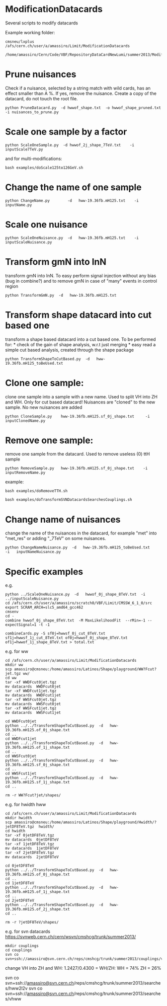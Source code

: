 ModificationDatacards
=====================

Several scripts to modify datacards

Example working folder:

    cmsneu/lxplus
    /afs/cern.ch/user/a/amassiro/Limit/ModificationDatacards

    /home/amassiro/Cern/Code/VBF/RepositoryDataCardNewLumi/summer2013/ModificationDatacards


# Prune nuisances

Check if a nuisance, selected by a string match with wild cards, has an effect smaller than A %.
If yes, remove the nuisance.
Create a copy of the datacard, do not touch the root file.

    python PruneDatacard.py  -d hwwof_shape.txt  -o hwwof_shape_pruned.txt  -i nuisances_to_prune.py
    
    
# Scale one sample by a factor

    python ScaleOneSample.py  -d hwwof_2j_shape_7TeV.txt    -i inputScale7TeV.py

and for multi-modifications:

    bash examples/doScale125to126GeV.sh


# Change the name of one sample

    python ChangeName.py        -d   hww-19.36fb.mH125.txt    -i   inputName.py


# Scale one nuisance

    python ScaleOneNuisance.py  -d   hww-19.36fb.mH125.txt    -i   inputScaleNuisance.py

# Transform gmN into lnN

  transform gmN into lnN.
  To easy perform signal injection without any bias (bug in combine?) and to remove gmN in case of "many" events in control region

    python TransformGmN.py  -d   hww-19.36fb.mH125.txt


# Transform shape datacard into cut based one

  transform a shape based datacard into a cut based one.
  To be performed for:
    * check of the gain of shape analysis, w.r.t just merging
    * easy read a simple cut based analysis, created through the shape package

    python TransformShapeToCutBased.py  -d   hww-19.36fb.mH125_toBeUsed.txt


# Clone one sample:
  clone one sample into a sample with a new name. Used to split VH into ZH and WH.
  Only for cut based datacard!
  Nuisances are "cloned" to the new sample.
  No new nuisances are added

    python CloneSample.py    hww-19.36fb.mH125.sf_0j_shape.txt     -i   inputClonedName.py


# Remove one sample:
  remove one sample from the datacard. Used to remove useless (0) ttH sample

    python RemoveSample.py   hww-19.36fb.mH125.sf_0j_shape.txt    -i   inputRemoveName.py

 example:

    bash examples/doRemoveTTH.sh

    bash examples/doTransformSVNDatacardsSearchesCouplings.sh



# Change name of nuisances

  change the name of the nuisances in the datacard,
  for example "met" into "met_res" or adding "_7TeV" on some nuisances.

    python ChangeNameNuisance.py  -d   hww-19.36fb.mH125_toBeUsed.txt      -i   inputNameNuisance.py



# Specific examples



e.g.

    python ../ScaleOneNuisance.py  -d   hwwof_0j_shape_8TeV.txt  -i   ../inputScaleNuisance.py
    cd /afs/cern.ch/user/a/amassiro/scratch0/VBF/Limit/CMSSW_6_1_0/src
    export SCRAM_ARCH=slc5_amd64_gcc462
    cmsenv
    cd -
    combine hwwof_0j_shape_8TeV.txt  -M MaxLikelihoodFit  --rMin=-1 --expectSignal=1 -t -1

    combineCards.py -S sf0j=hwwsf_0j_cut_8TeV.txt sf1j=hwwsf_1j_cut_8TeV.txt of0j=hwwof_0j_shape_8TeV.txt of1j=hwwof_1j_shape_8TeV.txt > total.txt


e.g. for ww


    cd /afs/cern.ch/user/a/amassiro/Limit/ModificationDatacards
    mkdir ww
    scp amassiro@cmsneu:/home/amassiro/Latinos/Shape/playground/WW?Fcut?jet.tgz ww/
    cd ww
    tar -xf WWDFcut0jet.tgz
    mv datacards  WWDFcut0jet
    tar -xf WWDFcut1jet.tgz
    mv datacards  WWDFcut1jet
    tar -xf WWSFcut0jet.tgz
    mv datacards  WWSFcut0jet
    tar -xf WWSFcut1jet.tgz
    mv datacards  WWSFcut1jet

    cd WWDFcut0jet
    python ../../TransformShapeToCutBased.py  -d   hww-19.36fb.mH125.of_0j_shape.txt
    cd ..
    cd WWDFcut1jet
    python ../../TransformShapeToCutBased.py  -d   hww-19.36fb.mH125.of_1j_shape.txt
    cd ..
    cd WWSFcut0jet
    python ../../TransformShapeToCutBased.py  -d   hww-19.36fb.mH125.sf_0j_shape.txt
    cd ..
    cd WWSFcut1jet
    python ../../TransformShapeToCutBased.py  -d   hww-19.36fb.mH125.sf_1j_shape.txt
    cd ..

    rm -r WW?Fcut?jet/shapes/



e.g. for hwidth hww


    cd /afs/cern.ch/user/a/amassiro/Limit/ModificationDatacards
    mkdir hwidth
    scp amassiro@cmsneu:/home/amassiro/Latinos/Shape/playground/Hwidth/?jetDF8TeV.tgz  hwidth/
    cd hwidth
    tar -xf 0jetDF8TeV.tgz
    mv datacards  0jetDF8TeV
    tar -xf 1jetDF8TeV.tgz
    mv datacards  1jetDF8TeV
    tar -xf 2jetDF8TeV.tgz
    mv datacards  2jetDF8TeV

    cd 0jetDF8TeV
    python ../../TransformShapeToCutBased.py  -d   hww-19.36fb.mH125.of_0j_shape.txt
    cd ..
    cd 1jetDF8TeV
    python ../../TransformShapeToCutBased.py  -d   hww-19.36fb.mH125.of_1j_shape.txt
    cd ..
    cd 2jetDF8TeV
    python ../../TransformShapeToCutBased.py  -d   hww-19.36fb.mH125.of_2j_shape.txt
    cd ..

    rm -r ?jetDF8TeV/shapes/




e.g. for svn datacards https://svnweb.cern.ch/cern/wsvn/cmshcg/trunk/summer2013/

    mkdir couplings
    cd couplings
    svn co  svn+ssh://amassiro@svn.cern.ch/reps/cmshcg/trunk/summer2013/couplings/vhww

change VH into ZH and WH: 1.2427/0.4300 = WH/ZH:
  WH = 74%
  ZH = 26%



   svn co  svn+ssh://amassiro@svn.cern.ch/reps/cmshcg/trunk/summer2013/searches/hww2l2v
   svn co  svn+ssh://amassiro@svn.cern.ch/reps/cmshcg/trunk/summer2013/searches/vhww









